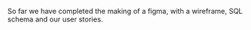 
So far we have completed the making of a figma, with a wireframe, SQL schema and our user stories. 